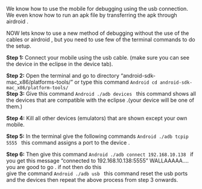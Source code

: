 We know how to use the mobile for debugging using the  usb connection. </br>
We even know how to run an apk file by transferring the apk through airdroid .</br>

NOW lets know to use a new method of debugging without the use of the cables or airdroid , but you need to use few of the terminal commands to do the setup.

**Step 1:** Connect your mobile using the usb cable. (make sure you can see the device in the eclipse in the device tab).

**Step 2:** Open the terminal and go to directory “android-sdk-mac_x86/platforms-tools/” or type  this command 
		```Android
		cd android-sdk-mac_x86/platform-tools/
		```
		</br>
**Step 3:** Give this command 
		```Android
		./adb devices
		```
	this command shows all the devices that are compatible with the eclipse .(your device will be one of them.)

**Step 4:** Kill all other devices (emulators) that are shown except your own mobile.

**Step 5:** In the terminal give the following commands 
		```Android
		./adb tcpip 5555
		```
	this command assigns a port to the device .

**Step 6:** Then give this command 
		```Android
		./adb connect 192.168.10.138
		```
	if you get this message “connected to 192.168.10.138:5555”
	WALLAAAAA…. you are good to go .
if not then 
 do this  
	give the command 
		```Android
		./adb usb
		```
	this command reset the usb ports and the devices then repeat the above process from step 3 onwards.

